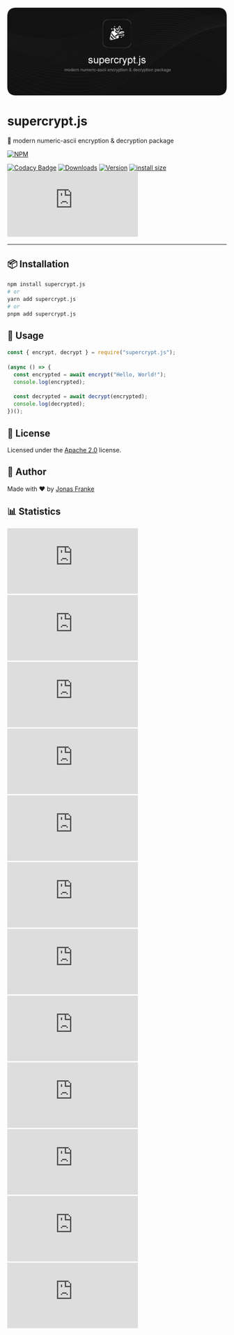 ![supercrypt.js](https://raw.githubusercontent.com/binary-blazer/repo-svgs/main/out/supercrypt.js/image.svg)







# supercrypt.js

🎉 modern numeric-ascii encryption &amp; decryption package

[![NPM](https://nodei.co/npm/supercrypt.js.png)]([https:/nodei.co/npm/supercrypt.js)

[![Codacy Badge](https://app.codacy.com/project/badge/Grade/7dd9288acdc94dacaa11ad80f36a9bd3)](https://www.codacy.com/gh/supercrypt.js/dashboard?utm_source=github.com&utm_medium=referral&utm_content=supercrypt.js&utm_campaign=Badge_Grade) [![Downloads](https://img.shields.io/npm/dt/supercrypt.js.svg?color=3884FF)](https://www.npmjs.com/package/supercrypt.js) [![Version](https://img.shields.io/npm/v/supercrypt.js.svg?color=3884FF&label=version)](https://www.npmjs.com/package/supercrypt.js) [![install size](https://packagephobia.com/badge?p=supercrypt.js)](https://packagephobia.com/result?p=supercrypt.js) ![node](https://img.shields.io/node/v/supercrypt.js)

---

## 📦 Installation

```bash
npm install supercrypt.js
# or
yarn add supercrypt.js
# or
pnpm add supercrypt.js
```

## 📖 Usage

```javascript
const { encrypt, decrypt } = require("supercrypt.js");

(async () => {
  const encrypted = await encrypt("Hello, World!");
  console.log(encrypted);

  const decrypted = await decrypt(encrypted);
  console.log(decrypted);
})();
```

## 📄 License

Licensed under the [Apache 2.0](https://github.com/binary-blazer/supercrypt.js/blob/main/LICENSE) license.

## 📝 Author

Made with ❤️ by [Jonas Franke](https://github.com/binary-blazer)

## 📊 Statistics

![npm](https://img.shields.io/npm/dw/supercrypt.js?color=3884FF) ![GitHub](https://img.shields.io/github/stars/binary-blazer/supercrypt.js?color=3884FF) ![GitHub](https://img.shields.io/github/forks/binary-blazer/supercrypt.js?color=3884FF) ![GitHub](https://img.shields.io/github/issues/binary-blazer/supercrypt.js?color=3884FF) ![GitHub](https://img.shields.io/github/license/binary-blazer/supercrypt.js?color=3884FF) ![GitHub](https://img.shields.io/github/package-json/v/binary-blazer/supercrypt.js?color=3884FF) ![GitHub](https://img.shields.io/github/last-commit/binary-blazer/supercrypt.js?color=3884FF) ![GitHub](https://img.shields.io/github/languages/code-size/binary-blazer/supercrypt.js?color=3884FF) ![GitHub](https://img.shields.io/github/languages/top/binary-blazer/supercrypt.js?color=3884FF) ![GitHub](https://img.shields.io/github/contributors/binary-blazer/supercrypt.js?color=3884FF) ![GitHub](https://img.shields.io/github/repo-size/binary-blazer/supercrypt.js?color=3884FF) ![GitHub](https://img.shields.io/github/commit-activity/m/binary-blazer/supercrypt.js?color=3884FF)
